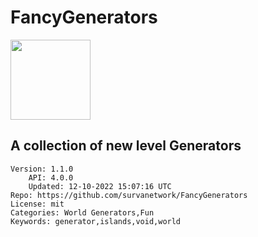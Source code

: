 # FancyGenerators
<img src="https://raw.githubusercontent.com/survanetwork/FancyGenerators/ede9148bd4ea48c5c12e5939e86e5ff2d14033db/icon.png" width="128" height="128" />

## A collection of new level Generators
```properties
Version: 1.1.0
    API: 4.0.0
    Updated: 12-10-2022 15:07:16 UTC
Repo: https://github.com/survanetwork/FancyGenerators
License: mit
Categories: World Generators,Fun
Keywords: generator,islands,void,world
```